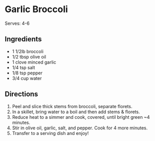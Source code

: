 # Garlic Broccoli
Serves: 4-6

## Ingredients
* 1 1/2lb broccoli
* 1/2 tbsp olive oil
* 1 clove minced garlic
* 1/4 tsp salt
* 1/8 tsp pepper
* 3/4 cup water

## Directions
1. Peel and slice thick stems from broccoli, separate florets.
2. In a skillet, bring water to a boil and then add stems & florets.
3. Reduce heat to a simmer and cook, covered, until bright green ~4 minutes.
4. Stir in olive oil, garlic, salt, and pepper. Cook for 4 more minutes.
5. Transfer to a serving dish and enjoy!
